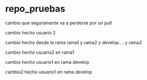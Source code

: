 # repo_pruebas
cambio que seguramente va a perderse por un pull

cambio hecho usuario 2

cambio hecho desde la rama rama1 y rama2 y develop.... y rama2

cambio hecho usuario2 en rama1

cambio hecho usuario1 en rama develop

cambio2 hecho usuario1 en rama develop
